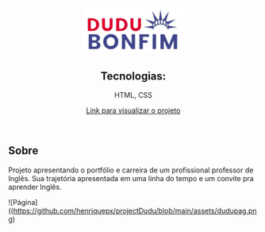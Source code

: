 <h1 align="center">
  <img src="img/dudulogo.png">
</h1>

<h2 align="center">Tecnologias:</h2>
<p align="center">HTML, CSS<br>

<p align="center"><a href="https://phenomenal-travesseiro-a2d780.netlify.app/">Link para visualizar o projeto</a></p>

<br>

## Sobre

<p>Projeto apresentando o portfólio e carreira de um profissional professor de Inglês. Sua trajetória apresentada em uma linha do tempo e um convite pra aprender Inglês.

![Página]((https://github.com/henriquepx/projectDudu/blob/main/assets/dudupag.png)

